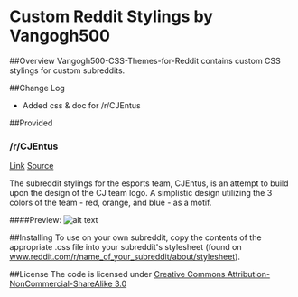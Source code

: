 # Custom Reddit Stylings by Vangogh500

##Overview
Vangogh500-CSS-Themes-for-Reddit contains custom CSS stylings for custom subreddits.

##Change Log
* Added css & doc for /r/CJEntus

##Provided
### /r/CJEntus
[Link](http://www.reddit.com/r/CJEntus)
[Source](stylings/rcjentus.css)

The subreddit stylings for the esports team, CJEntus, is an attempt to build upon the design of the CJ team logo.
A simplistic design utilizing the 3 colors of the team - red, orange, and blue - as a motif.

####Preview:
![alt text](https://raw.githubusercontent.com/vangogh500/Vangogh500-CSS-Themes-for-Reddit/master/screenshots/rCJEntus.png)

##Installing
To use on your own subreddit, copy the contents of the appropriate .css file into your subreddit's stylesheet (found on www.reddit.com/r/name_of_your_subreddit/about/stylesheet).

##License
The code is licensed under [Creative Commons Attribution-NonCommercial-ShareAlike 3.0](http://creativecommons.org/licenses/by-nc-sa/3.0/)

